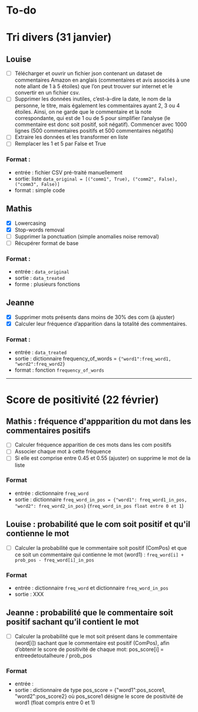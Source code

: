 # To-do

# Tri divers (31 janvier)

## Louise
- [ ] Télécharger et ouvrir un fichier json contenant un dataset de commentaires Amazon en anglais (commentaires et avis associés à une note allant de 1 à 5 étoiles) que l’on peut trouver sur internet et le convertir en un fichier csv.
- [ ] Supprimer les données inutiles, c’est-à-dire la date, le nom de la personne, le titre, mais également les commentaires ayant 2, 3 ou 4 étoiles. Ainsi, on ne garde que le commentaire et la note correspondante, qui est de 1 ou de 5 pour simplifier l’analyse (le commentaire est donc soit positif, soit négatif). Commencer avec 1000 lignes (500 commentaires positifs et 500 commentaires négatifs)
- [ ] Extraire les données et les transformer en liste
- [ ] Remplacer les 1 et 5 par False et True

### Format :
- entrée : fichier CSV pré-traité manuellement
- sortie: liste `data_original = [("comm1", True), ("comm2", False), ("comm3", False)]`
- format : simple code


## Mathis
- [X] Lowercasing
- [X] Stop-words removal
- [ ] Supprimer la ponctuation (simple anomalies noise removal)
- [ ] Récupérer format de base

### Format :
- entrée : `data_original`
- sortie : `data_treated`
- forme : plusieurs fonctions


## Jeanne

- [X] Supprimer mots présents dans moins de 30% des com (à ajuster)
- [X] Calculer leur fréquence d’apparition dans la totalité des commentaires.

### Format :
- entrée : `data_treated`
- sortie : dictionnaire frequency_of_words = `{"word1":freq_word1, "word2":freq_word2}`
- format : fonction `frequency_of_words`

---

# Score de positivité (22 février)

## Mathis : fréquence d'appparition du mot dans les commentaires positifs
- [ ] Calculer fréquence apparition de ces mots dans les com positifs
- [ ] Associer chaque mot à cette fréquence
- [ ] Si elle est comprise entre 0.45 et 0.55 (ajuster) on supprime le mot de la liste

### Format
- entrée : dictionnaire `freq_word`
- sortie : dictionnaire `freq_word_in_pos = {"word1": freq_word1_in_pos, "word2": freq_word2_in_pos}` (`freq_word_in_pos float entre 0 et 1`)

## Louise : probabilité que le com soit positif et qu'il contienne le mot
- [ ] Calculer la probabilité que le commentaire soit positif (ComPos) et que ce soit un commentaire qui contienne le mot (word1) : `freq_word[i] + prob_pos - freq_word[i]_in_pos`

### Format
- entrée : dictionnaire `freq_word` et dictionnaire `freq_word_in_pos`
- sortie : XXX

## Jeanne :  probabilité que le commentaire soit positif sachant qu’il contient le mot
- [ ] Calculer la probabilité que le mot soit présent dans le commentaire (word[i]) sachant que le commentaire est positif (ComPos), afin d’obtenir le score de positivité de chaque mot: pos_score[i] = entreedetoutalheure / prob_pos

### Format
- entrée : 
- sortie : dictionnaire de type pos_score = {"word1":pos_score1, "word2":pos_score2} où pos_score1 désigne le score de positivité de word1 (float compris entre 0 et 1)
